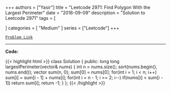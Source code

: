 
+++
authors = ["Yasir"]
title = "Leetcode 2971: Find Polygon With the Largest Perimeter"
date = "2016-09-09"
description = "Solution to Leetcode 2971"
tags = [
    
]
categories = [
    "Medium"
]
series = ["Leetcode"]
+++



[`Problem Link`](https://leetcode.com/problems/find-polygon-with-the-largest-perimeter/description/)

---

**Code:**

{{< highlight html >}}
class Solution {
public:
    long long largestPerimeter(vector<int>& nums) {
        int n = nums.size();
        sort(nums.begin(), nums.end());
        vector<long long> sum(n, 0);
        sum[0] = nums[0];
        for(int i = 1; i < n; i++) sum[i] = sum[i - 1] + nums[i];
        for(int i = n - 1; i >= 2; i--)
            if(nums[i] < sum[i - 1])
                return sum[i];
        return -1;
    }
};
{{< /highlight >}}

